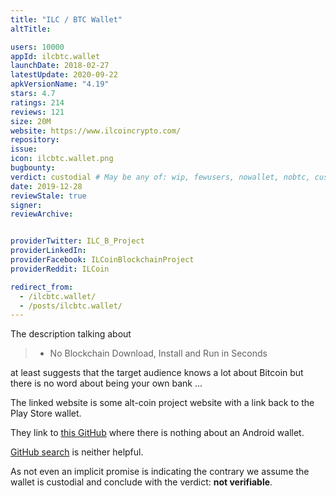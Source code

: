 ```yaml
---
title: "ILC / BTC Wallet"
altTitle: 

users: 10000
appId: ilcbtc.wallet
launchDate: 2018-02-27
latestUpdate: 2020-09-22
apkVersionName: "4.19"
stars: 4.7
ratings: 214
reviews: 121
size: 20M
website: https://www.ilcoincrypto.com/
repository: 
issue: 
icon: ilcbtc.wallet.png
bugbounty: 
verdict: custodial # May be any of: wip, fewusers, nowallet, nobtc, custodial, nosource, nonverifiable, reproducible, bounty, defunct
date: 2019-12-28
reviewStale: true
signer: 
reviewArchive:


providerTwitter: ILC_B_Project
providerLinkedIn: 
providerFacebook: ILCoinBlockchainProject
providerReddit: ILCoin

redirect_from:
  - /ilcbtc.wallet/
  - /posts/ilcbtc.wallet/
---
```



The description talking about

> * No Blockchain Download, Install and Run in Seconds

at least suggests that the target audience knows a lot about Bitcoin but there
is no word about being your own bank ...

The linked website is some alt-coin project website with a link back to the
Play Store wallet.

They link to [this GitHub](https://github.com/ILCoinDevTeam) where there is
nothing about an Android wallet.

[GitHub search](https://github.com/search?p=1&q=%22ilcbtc.wallet%22&type=Code)
is neither helpful.

As not even an implicit promise is indicating the contrary we assume the wallet
is custodial and conclude with the verdict: **not verifiable**.

